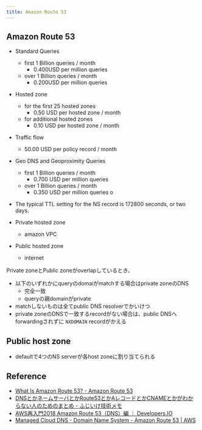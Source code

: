```yaml
---
title: Amazon Route 53
---
```


## Amazon Route 53

* Standard Queries
    * first 1 Billion queries / month
        * 0.400USD per million queries
    * over 1 Billion queries / month
        * 0.200USD per million queries
* Hosted zone
    * for the first 25 hosted zones
        * 0.50 USD per hosted zone / month 
    * for additional hosted zones
        * 0.10 USD per hosted zone / month 
* Traffic flow
    * 50.00 USD per policy record / month
* Geo DNS and Geoproximity Queries
    * first 1 Billion queries / month
        * 0.700 USD per million queries
    * over 1 Billion queries / month
        * 0.350 USD per million queries
            o

* The typical TTL setting for the NS record is 172800 seconds, or two days.

* Private hosted zone
    * amazon VPC
* Public hosted zone
    * internet

Private zoneとPublic zoneがoverlapしているとき、

* 以下のいずれかにqueryのdomaiがmatchする場合はprivate zoneのDNS
    * 完全一致
    * queryの親domainがprivate
* matchしないものは全てpublic DNS resolverでかいけつ
* private zoneのDNSで一致するrecordがない場合は、public DNSへforwardingされずに `NXDOMAIN` recordがかえる

## Public host zone

* defaultで4つのNS serverが各host zoneに割り当てられる


## Reference
* [What Is Amazon Route 53? - Amazon Route 53](https://docs.aws.amazon.com/Route53/latest/DeveloperGuide/Welcome.html)
* [DNSとかネームサーバとかRoute53とかAレコードとかCNAMEとかがわからない人のためのまとめ - ふじいけ技術メモ](http://fujiike.hateblo.jp/entry/2015/09/14/191934)
* [AWS再入門2018 Amazon Route 53（DNS）編 ｜ Developers.IO](https://dev.classmethod.jp/cloud/aws/2018-aws-re-entering-route53/)
* [Managed Cloud DNS - Domain Name System - Amazon Route 53 | AWS](https://aws.amazon.com/route53/)
